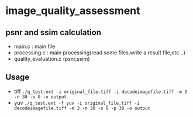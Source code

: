 # image_quality_assessment
 ## psnr and ssim calculation
  - main.c : main file
  - processing.c : main processing(read some files,write a result file,etc...)
  - quality_evaluation.c (psnr,ssim)
  
 ## Usage
   - tiff
  `./q_test.ext -i original_file.tiff -i decodeimagefile.tiff -m 3 -n 30 -s 0 -o output`
   - yuv
   `./q_test.ext -f yuv -i original_file.tiff -i decodeimagefile.tiff -m 3 -n 30 -s 0 -p 30 -o output`
